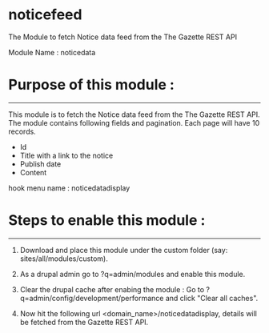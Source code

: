 # noticefeed
The Module to fetch Notice data feed from the The Gazette REST API


Module Name : noticedata

# Purpose of this module :
-------------------------

This module is to fetch the Notice data feed from the The Gazette REST API. The module contains following fields and pagination. Each page will have 10 records.

* Id
* Title with a link to the notice
* Publish date 
* Content


hook menu name : noticedatadisplay

# Steps to enable this module :
-----------------------------

1. Download and place this module under the custom folder (say: sites/all/modules/custom). 

2. As a drupal admin go to ?q=admin/modules and enable this module.

3. Clear the drupal cache after enabing the module : Go to ?q=admin/config/development/performance and click "Clear all caches".

4. Now hit the following url <domain_name>/noticedatadisplay, details will be fetched from the Gazette REST API.
